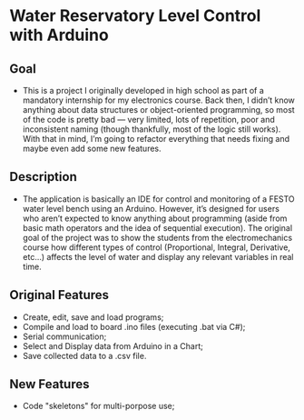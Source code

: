 # Water Reservatory Level Control with Arduino

## Goal
  * This is a project I originally developed in high school as part of a mandatory internship for my electronics course.
    Back then, I didn’t know anything about data structures or object-oriented programming, so most of the code is pretty bad
     — very limited, lots of repetition, poor and inconsistent naming (though thankfully, most of the logic still works). With that in mind,
    I’m going to refactor everything that needs fixing and maybe even add some new features.

## Description
  * The application is basically an IDE for control and monitoring of a FESTO water level bench using an Arduino. However, it’s designed for users
    who aren’t expected to know anything about programming (aside from basic math operators and the idea of sequential execution). The original goal of
    the project was to show the students from the electromechanics course how different types of control (Proportional, Integral, Derivative, etc...)
    affects the level of water and display any relevant variables in real time.

## Original Features
  * Create, edit, save and load programs;
  * Compile and load to board .ino files (executing .bat via C#);
  * Serial communication;
  * Select and Display data from Arduino in a Chart;
  * Save collected data to a .csv file. 

## New Features
  * Code "skeletons" for multi-porpose use;